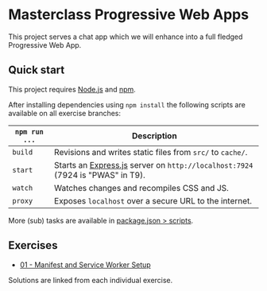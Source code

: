 # Masterclass Progressive Web Apps

This project serves a chat app which we will enhance into a full fledged Progressive Web App.

## Quick start

This project requires [Node.js](http://nodejs.org/) and [npm](https://npmjs.org/).

After installing dependencies using `npm install` the following scripts are available on all exercise branches:

`npm run ...` | Description
---|---
`build` | Revisions and writes static files from `src/` to `cache/`.
`start` | Starts an [Express.js](http://expressjs.com/) server on `http://localhost:7924` (7924 is "PWAS" in T9).
`watch` | Watches changes and recompiles CSS and JS.
`proxy` | Exposes `localhost` over a secure URL to the internet.

More (sub) tasks are available in [package.json > scripts](package.json).

## Exercises

* [01 - Manifest and Service Worker Setup](https://github.com/voorhoede/pwa-masterclass-26-01-2018/tree/01-manifest-and-service-worker-setup)

Solutions are linked from each individual exercise.
